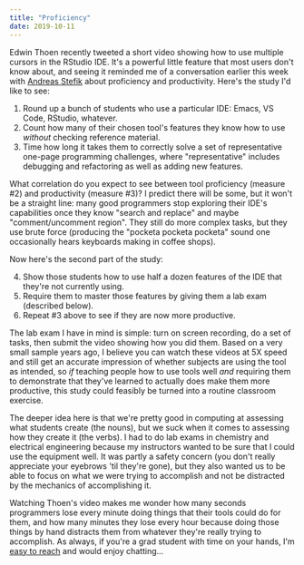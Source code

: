 ```yaml
---
title: "Proficiency"
date: 2019-10-11
---
```


Edwin Thoen recently tweeted a short video
showing how to use multiple cursors in the RStudio IDE.
It's a powerful little feature that most users don't know about,
and seeing it reminded me of a conversation earlier this week with [Andreas Stefik](https://web.cs.unlv.edu/stefika/)
about proficiency and productivity.
Here's the study I'd like to see:

<ol>
  <li>Round up a bunch of students who use a particular IDE: Emacs, VS Code, RStudio, whatever.</li>
  <li>Count how many of their chosen tool's features they know how to use <em>without</em> checking reference material.</li>
  <li>
    Time how long it takes them to correctly solve a set of representative one-page programming challenges,
    where "representative" includes debugging and refactoring as well as adding new features.
  </li>
</ol>

What correlation do you expect to see between tool proficiency (measure #2) and productivity (measure #3)?
I predict there will be some, but it won't be a straight line:
many good programmers stop exploring their IDE's capabilities
once they know "search and replace" and maybe "comment/uncomment region".
They still do more complex tasks,
but they use brute force
(producing the "pocketa pocketa pocketa" sound one occasionally hears keyboards making in coffee shops).

Now here's the second part of the study:

<ol start="4">
  <li>Show those students how to use half a dozen features of the IDE that they're not currently using.</li>
  <li>Require them to master those features by giving them a lab exam (described below).</li>
  <li>Repeat #3 above to see if they are now more productive.</li>
</ol>

The lab exam I have in mind is simple:
turn on screen recording,
do a set of tasks,
then submit the video showing how you did them.
Based on a very small sample years ago,
I believe you can watch these videos at 5X speed and still get an accurate impression of
whether subjects are using the tool as intended,
so *if* teaching people how to use tools well
*and* requiring them to demonstrate that they've learned to
actually does make them more productive,
this study could feasibly be turned into a routine classroom exercise.

The deeper idea here is that we're pretty good in computing at assessing what students create (the nouns),
but we suck when it comes to assessing how they create it (the verbs).
I had to do lab exams in chemistry and electrical engineering
because my instructors wanted to be sure that I could use the equipment well.
It was partly a safety concern (you don't really appreciate your eyebrows 'til they're gone),
but they also wanted us to be able to focus on what we were trying to accomplish
and not be distracted by the mechanics of accomplishing it.

Watching Thoen's video
makes me wonder how many seconds programmers lose every minute
doing things that their tools could do for them,
and how many minutes they lose every hour because doing those things by hand distracts them from
whatever they're really trying to accomplish.
As always,
if you're a grad student with time on your hands,
I'm [easy to reach](mailto:gvwilson@third-bit.com)
and would enjoy chatting…
